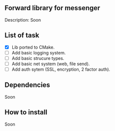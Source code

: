 ## Forward library for messenger

Description: Soon

## List of task

- [x] Lib ported to CMake.
- [ ] Add basic logging system. 
- [ ] Add basic strucure types.
- [ ] Add basic net system (web, file send).
- [ ] Add auth sytem (SSL, encryption, 2 factor auth).

## Dependencies

Soon

## How to install

Soon
